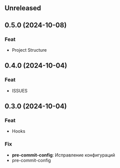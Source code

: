 ## Unreleased

## 0.5.0 (2024-10-08)

### Feat

- Project Structure

## 0.4.0 (2024-10-04)

### Feat

- ISSUES

## 0.3.0 (2024-10-04)

### Feat

- Hooks

### Fix

- **pre-commit-config**: Исправление конфигураций
- pre-commit-config
